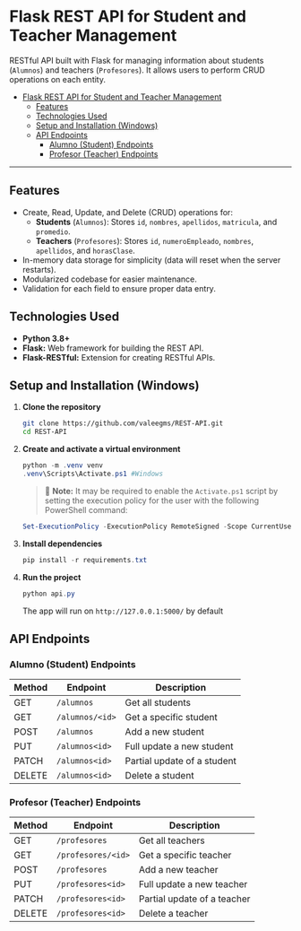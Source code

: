 # Flask REST API for Student and Teacher Management

RESTful API built with Flask for managing information about students (`Alumnos`) and teachers (`Profesores`). It allows users to perform CRUD operations on each entity.

- [Flask REST API for Student and Teacher Management](#flask-rest-api-for-student-and-teacher-management)
  - [Features](#features)
  - [Technologies Used](#technologies-used)
  - [Setup and Installation (Windows)](#setup-and-installation-windows)
  - [API Endpoints](#api-endpoints)
    - [Alumno (Student) Endpoints](#alumno-student-endpoints)
    - [Profesor (Teacher) Endpoints](#profesor-teacher-endpoints)

---

## Features

- Create, Read, Update, and Delete (CRUD) operations for:
  - **Students** (`Alumnos`): Stores `id`, `nombres`, `apellidos`, `matricula`, and `promedio`.
  - **Teachers** (`Profesores`): Stores `id`, `numeroEmpleado`, `nombres`, `apellidos`, and `horasClase`.
- In-memory data storage for simplicity (data will reset when the server restarts).
- Modularized codebase for easier maintenance.
- Validation for each field to ensure proper data entry.

## Technologies Used

- **Python 3.8+**
- **Flask:** Web framework for building the REST API.
- **Flask-RESTful:** Extension for creating RESTful APIs.

## Setup and Installation (Windows)

1. **Clone the repository**
   ```bash
   git clone https://github.com/valeegms/REST-API.git
   cd REST-API
2. **Create and activate a virtual environment**
   ```powershell
   python -m .venv venv
   .venv\Scripts\Activate.ps1 #Windows
   ```
    > :memo: **Note:** It may be required to enable the `Activate.ps1` script by setting the execution policy for the user with the following PowerShell command:
    ```powershell
    Set-ExecutionPolicy -ExecutionPolicy RemoteSigned -Scope CurrentUser
    ```
3. **Install dependencies**
   ```powershell
   pip install -r requirements.txt
   ```
4. **Run the project**
   ```powershell
   python api.py
   ```
   The app will run on `http://127.0.0.1:5000/` by default

## API Endpoints
### Alumno (Student) Endpoints
|  Method  |  Endpoint     |  Description              |
|----------|---------------|---------------------------|
|GET       |`/alumnos`     |Get all students           |
|GET       |`/alumnos/<id>`|Get a specific student     |
|POST      |`/alumnos`     |Add a new student          |
|PUT       |`/alumnos<id>` |Full update a new student  |
|PATCH     |`/alumnos<id>` |Partial update of a student|
|DELETE    |`/alumnos<id>` |Delete a student           |

### Profesor (Teacher) Endpoints
|  Method  |  Endpoint        |  Description              |
|----------|------------------|---------------------------|
|GET       |`/profesores`     |Get all teachers           |
|GET       |`/profesores/<id>`|Get a specific teacher     |
|POST      |`/profesores`     |Add a new teacher          |
|PUT       |`/profesores<id>` |Full update a new teacher  |
|PATCH     |`/profesores<id>` |Partial update of a teacher|
|DELETE    |`/profesores<id>` |Delete a teacher           |